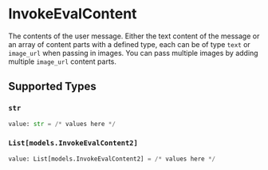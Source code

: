 # InvokeEvalContent

The contents of the user message. Either the text content of the message or an array of content parts with a defined type, each can be of type `text` or `image_url` when passing in images. You can pass multiple images by adding multiple `image_url` content parts. 


## Supported Types

### `str`

```python
value: str = /* values here */
```

### `List[models.InvokeEvalContent2]`

```python
value: List[models.InvokeEvalContent2] = /* values here */
```

